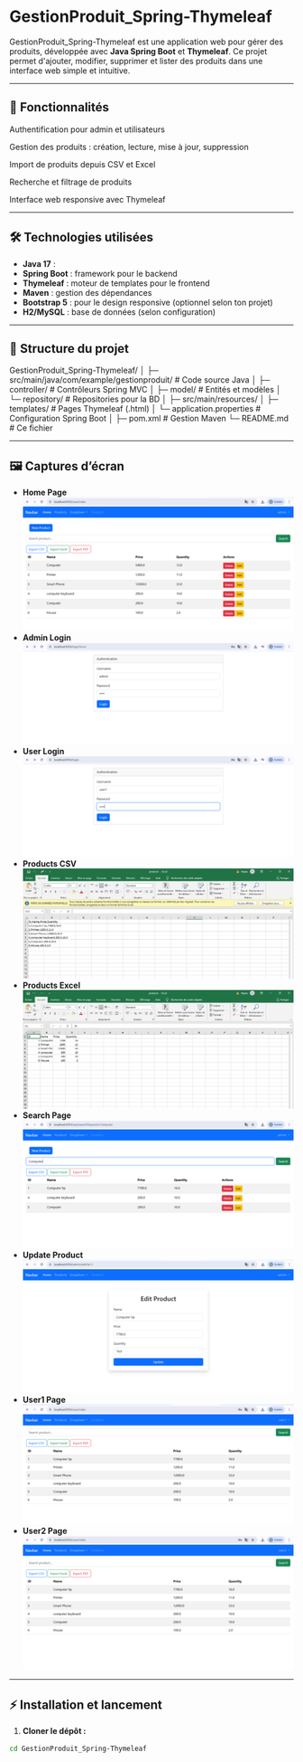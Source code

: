 # GestionProduit_Spring-Thymeleaf

GestionProduit_Spring-Thymeleaf est une application web pour gérer des produits, développée avec **Java Spring Boot** et **Thymeleaf**. Ce projet permet d'ajouter, modifier, supprimer et lister des produits dans une interface web simple et intuitive.

---

## 🚀 Fonctionnalités

Authentification pour admin et utilisateurs

Gestion des produits : création, lecture, mise à jour, suppression

Import de produits depuis CSV et Excel

Recherche et filtrage de produits

Interface web responsive avec Thymeleaf

---

## 🛠 Technologies utilisées

- **Java 17** : 
- **Spring Boot** : framework pour le backend
- **Thymeleaf** : moteur de templates pour le frontend
- **Maven** : gestion des dépendances
- **Bootstrap 5** : pour le design responsive (optionnel selon ton projet)
- **H2/MySQL** : base de données (selon configuration)

---

## 📁 Structure du projet

GestionProduit_Spring-Thymeleaf/
│
├─ src/main/java/com/example/gestionproduit/ # Code source Java
│ ├─ controller/ # Contrôleurs Spring MVC
│ ├─ model/ # Entités et modèles
│ └─ repository/ # Repositories pour la BD
│
├─ src/main/resources/
│ ├─ templates/ # Pages Thymeleaf (.html)
│ └─ application.properties # Configuration Spring Boot
│
├─ pom.xml # Gestion Maven
└─ README.md # Ce fichier

---
## 🖼️ Captures d’écran

- **Home Page** 
![Home Page](imgs/home_page.PNG)
- **Admin Login** 
![Admin Login](imgs/login_admin.PNG)
- **User Login** 
![User Login](imgs/login_user1.PNG)
- **Products CSV** 
![Products CSV](imgs/products_CSV.PNG)
- **Products Excel** 
![Products Excel](imgs/products_excel.PNG)
- **Search Page** 
![Search Page](imgs/search_page.PNG)
- **Update Product** 
![Update Product](imgs/update_produit.PNG)
- **User1 Page** 
![User1 Page](imgs/user1_page.PNG)
- **User2 Page**
![User2 Page](imgs/user2_page.PNG)

---

## ⚡ Installation et lancement

1. **Cloner le dépôt :**

```bash
cd GestionProduit_Spring-Thymeleaf